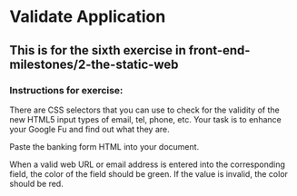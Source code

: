 # Validate Application

## This is for the sixth exercise in front-end-milestones/2-the-static-web

### Instructions for exercise:


There are CSS selectors that you can use to check for the validity of the new HTML5 input types of email, tel, phone, etc. Your task is to enhance your Google Fu and find out what they are.

Paste the banking form HTML into your document.

When a valid web URL or email address is entered into the corresponding field, the color of the field should be green.
If the value is invalid, the color should be red.